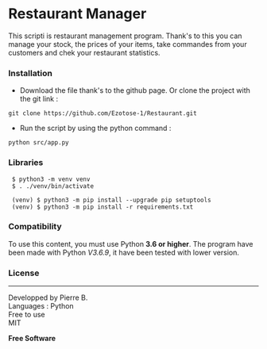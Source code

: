 # Restaurant Manager


This scripti is restaurant management program. Thank's to this you can manage your stock, the prices of your items, take commandes from your customers and chek your restaurant statistics.

### Installation
* Download the file thank's to the github page. Or clone the project with the git link :
```shell
git clone https://github.com/Ezotose-1/Restaurant.git
```

* Run the script by using the python command :
```shell
python src/app.py
```

### Libraries 
```shell
 $ python3 -m venv venv
 $ . ./venv/bin/activate

 (venv) $ python3 -m pip install --upgrade pip setuptools
 (venv) $ python3 -m pip install -r requirements.txt

```


### Compatibility
To use this content, you must use Python **3.6 or higher**.
The program have been made with Python *V3.6.9*, it have been tested with lower version.

   
### License
----
Developped by Pierre B.  
Languages : Python  
Free to use  
MIT  


**Free Software**
